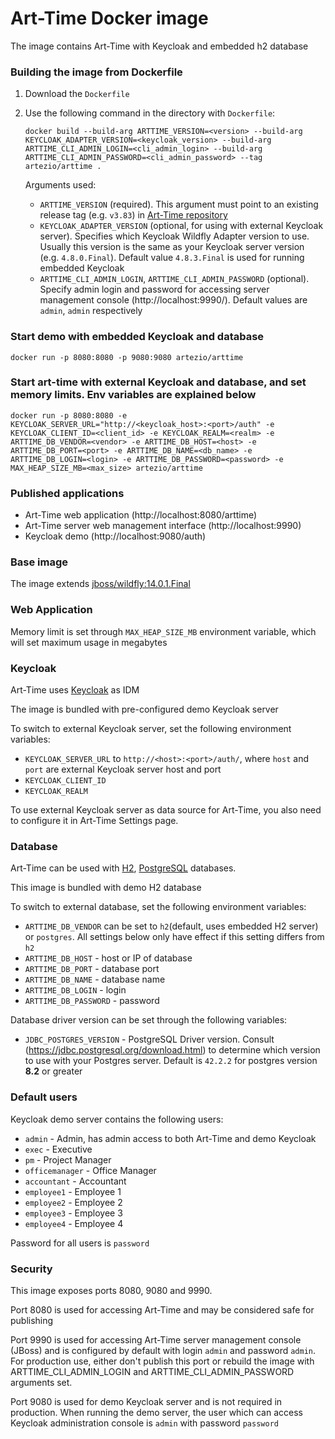 # Art-Time Docker image

The image contains Art-Time with Keycloak and embedded h2 database

### Building the image from Dockerfile

1. Download the `Dockerfile`
2. Use the following command in the directory with `Dockerfile`:

   ```
   docker build --build-arg ARTTIME_VERSION=<version> --build-arg KEYCLOAK_ADAPTER_VERSION=<keycloak_version> --build-arg ARTTIME_CLI_ADMIN_LOGIN=<cli_admin_login> --build-arg ARTTIME_CLI_ADMIN_PASSWORD=<cli_admin_password> --tag artezio/arttime .
   ```
   
   Arguments used:
   
   * `ARTTIME_VERSION` (required). This argument must point to an existing release tag (e.g. `v3.83`) in [Art-Time repository](https://github.com/Artezio/ART-TIME/releases)
   * `KEYCLOAK_ADAPTER_VERSION` (optional, for using with external Keycloak server). Specifies which Keycloak Wildfly Adapter version to use. Usually this version is the same as your Keycloak server version (e.g. `4.8.0.Final`). Default value `4.8.3.Final` is used for running embedded Keycloak
   * `ARTTIME_CLI_ADMIN_LOGIN`, `ARTTIME_CLI_ADMIN_PASSWORD` (optional). Specify admin login and password for accessing server management console (http://localhost:9990/). Default values are `admin`, `admin` respectively


### Start demo with embedded Keycloak and database
```
docker run -p 8080:8080 -p 9080:9080 artezio/arttime
```


### Start art-time with external Keycloak and database, and set memory limits. Env variables are explained below
```
docker run -p 8080:8080 -e KEYCLOAK_SERVER_URL="http://<keycloak_host>:<port>/auth" -e KEYCLOAK_CLIENT_ID=<client_id> -e KEYCLOAK_REALM=<realm> -e ARTTIME_DB_VENDOR=<vendor> -e ARTTIME_DB_HOST=<host> -e ARTTIME_DB_PORT=<port> -e ARTTIME_DB_NAME=<db_name> -e ARTTIME_DB_LOGIN=<login> -e ARTTIME_DB_PASSWORD=<password> -e MAX_HEAP_SIZE_MB=<max_size> artezio/arttime
```

### Published applications

* Art-Time web application (http://localhost:8080/arttime)
* Art-Time server web management interface (http://localhost:9990)
* Keycloak demo (http://localhost:9080/auth)


### Base image

The image extends [jboss/wildfly:14.0.1.Final](https://github.com/jboss-dockerfiles/wildfly)


### Web Application

Memory limit is set through `MAX_HEAP_SIZE_MB` environment variable, which will set maximum usage in megabytes


### Keycloak

Art-Time uses [Keycloak](https://www.keycloak.org/) as IDM

The image is bundled with pre-configured demo Keycloak server

To switch to external Keycloak server, set the following environment variables:

* `KEYCLOAK_SERVER_URL` to `http://<host>:<port>/auth/`, where `host` and `port` are external Keycloak server host and port
* `KEYCLOAK_CLIENT_ID`
* `KEYCLOAK_REALM`

To use external Keycloak server as data source for Art-Time, you also need to configure it in Art-Time Settings page.


### Database

Art-Time can be used with [H2](http://www.h2database.com), [PostgreSQL](https://www.postgresql.org/) databases.

This image is bundled with demo H2 database

To switch to external database, set the following environment variables:

* `ARTTIME_DB_VENDOR` can be set to `h2`(default, uses embedded H2 server) or `postgres`. All settings below only have effect if this setting differs from `h2`
* `ARTTIME_DB_HOST` - host or IP of database
* `ARTTIME_DB_PORT` - database port
* `ARTTIME_DB_NAME` - database name
* `ARTTIME_DB_LOGIN` - login
* `ARTTIME_DB_PASSWORD` - password

Database driver version can be set through the following variables:

* `JDBC_POSTGRES_VERSION` - PostgreSQL Driver version. Consult (https://jdbc.postgresql.org/download.html) to determine which version to use with your Postgres server. Default is `42.2.2` for postgres version **8.2** or greater

### Default users

Keycloak demo server contains the following users:

* `admin` - Admin, has admin access to both Art-Time and demo Keycloak
* `exec` - Executive
* `pm` - Project Manager
* `officemanager` - Office Manager
* `accountant` - Accountant
* `employee1` - Employee 1
* `employee2` - Employee 2
* `employee3` - Employee 3
* `employee4` - Employee 4

Password for all users is `password`


### Security

This image exposes ports 8080, 9080 and 9990.

Port 8080 is used for accessing Art-Time and may be considered safe for publishing

Port 9990 is used for accessing Art-Time server management console (JBoss) and is configured by default with login `admin` and password `admin`. For production use, either don't publish this port or rebuild the image with ARTTIME_CLI_ADMIN_LOGIN and ARTTIME_CLI_ADMIN_PASSWORD arguments set.

Port 9080 is used for demo Keycloak server and is not required in production. When running the demo server, the user which can access Keycloak administration console is `admin` with password `password`
